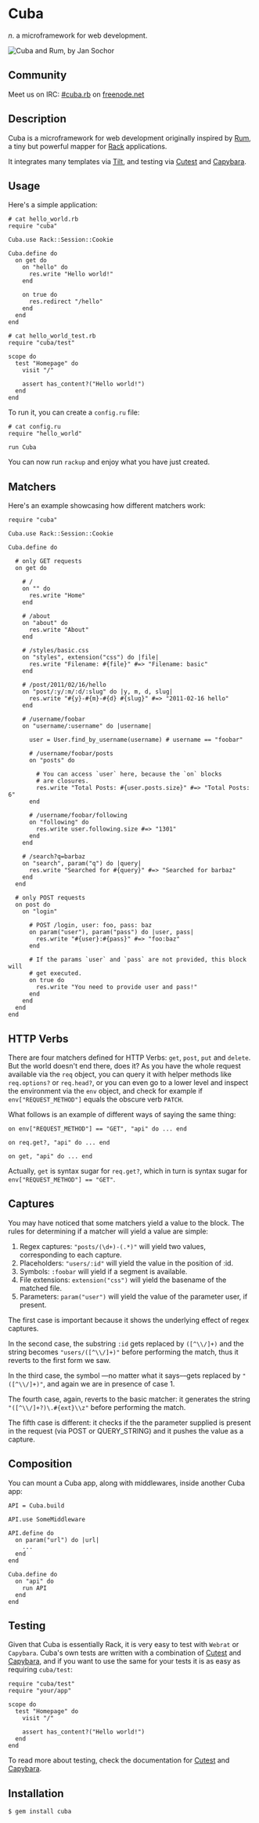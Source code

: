 Cuba
====

_n_. a microframework for web development.

![Cuba and Rum, by Jan Sochor](http://farm3.static.flickr.com/2619/4032103097_8324c6fecf.jpg)

Community
---------

Meet us on IRC: [#cuba.rb](irc://chat.freenode.net/#cuba.rb) on [freenode.net](http://freenode.net/)

Description
-----------

Cuba is a microframework for web development originally inspired by [Rum][rum],
a tiny but powerful mapper for [Rack][rack] applications.

It integrates many templates via [Tilt][tilt], and testing via
[Cutest][cutest] and [Capybara][capybara].

[rum]: http://github.com/chneukirchen/rum
[rack]: http://github.com/chneukirchen/rack
[tilt]: http://github.com/rtomayko/tilt
[cutest]: http://github.com/djanowski/cutest
[capybara]: http://github.com/jnicklas/capybara

Usage
-----

Here's a simple application:

    # cat hello_world.rb
    require "cuba"

    Cuba.use Rack::Session::Cookie

    Cuba.define do
      on get do
        on "hello" do
          res.write "Hello world!"
        end

        on true do
          res.redirect "/hello"
        end
      end
    end

    # cat hello_world_test.rb
    require "cuba/test"

    scope do
      test "Homepage" do
        visit "/"

        assert has_content?("Hello world!")
      end
    end

To run it, you can create a `config.ru` file:

    # cat config.ru
    require "hello_world"

    run Cuba

You can now run `rackup` and enjoy what you have just created.

Matchers
--------

Here's an example showcasing how different matchers work:

    require "cuba"

    Cuba.use Rack::Session::Cookie

    Cuba.define do

      # only GET requests
      on get do

        # /
        on "" do
          res.write "Home"
        end

        # /about
        on "about" do
          res.write "About"
        end

        # /styles/basic.css
        on "styles", extension("css") do |file|
          res.write "Filename: #{file}" #=> "Filename: basic"
        end

        # /post/2011/02/16/hello
        on "post/:y/:m/:d/:slug" do |y, m, d, slug|
          res.write "#{y}-#{m}-#{d} #{slug}" #=> "2011-02-16 hello"
        end

        # /username/foobar
        on "username/:username" do |username|

          user = User.find_by_username(username) # username == "foobar"

          # /username/foobar/posts
          on "posts" do

            # You can access `user` here, because the `on` blocks
            # are closures.
            res.write "Total Posts: #{user.posts.size}" #=> "Total Posts: 6"
          end

          # /username/foobar/following
          on "following" do
            res.write user.following.size #=> "1301"
          end
        end

        # /search?q=barbaz
        on "search", param("q") do |query|
          res.write "Searched for #{query}" #=> "Searched for barbaz"
        end
      end

      # only POST requests
      on post do
        on "login"

          # POST /login, user: foo, pass: baz
          on param("user"), param("pass") do |user, pass|
            res.write "#{user}:#{pass}" #=> "foo:baz"
          end

          # If the params `user` and `pass` are not provided, this block will
          # get executed.
          on true do
            res.write "You need to provide user and pass!"
          end
        end
      end
    end

HTTP Verbs
----------

There are four matchers defined for HTTP Verbs: `get`, `post`, `put` and
`delete`. But the world doesn't end there, does it? As you have the whole
request available via the `req` object, you can query it with helper methods
like `req.options?` or `req.head?`, or you can even go to a lower level
and inspect the environment via the `env` object, and check for example if
`env["REQUEST_METHOD"]` equals the obscure verb `PATCH`.

What follows is an example of different ways of saying the same thing:

    on env["REQUEST_METHOD"] == "GET", "api" do ... end

    on req.get?, "api" do ... end

    on get, "api" do ... end

Actually, `get` is syntax sugar for `req.get?`, which in turn is syntax sugar
for `env["REQUEST_METHOD"] == "GET"`.

Captures
--------

You may have noticed that some matchers yield a value to the block. The rules
for determining if a matcher will yield a value are simple:

1. Regex captures: `"posts/(\d+)-(.*)"` will yield two values, corresponding to each capture.
2. Placeholders: `"users/:id"` will yield the value in the position of :id.
3. Symbols: `:foobar` will yield if a segment is available.
4. File extensions: `extension("css")` will yield the basename of the matched file.
5. Parameters: `param("user")` will yield the value of the parameter user, if present.

The first case is important because it shows the underlying effect of regex
captures.

In the second case, the substring `:id` gets replaced by `([^\\/]+)` and the
string becomes `"users/([^\\/]+)"` before performing the match, thus it reverts
to the first form we saw.

In the third case, the symbol ––no matter what it says––gets replaced
by `"([^\\/]+)"`, and again we are in presence of case 1.

The fourth case, again, reverts to the basic matcher: it generates the string
`"([^\\/]+?)\.#{ext}\\z"` before performing the match.

The fifth case is different: it checks if the the parameter supplied is present
in the request (via POST or QUERY_STRING) and it pushes the value as a capture.

Composition
-----------

You can mount a Cuba app, along with middlewares, inside another Cuba app:

    API = Cuba.build

    API.use SomeMiddleware

    API.define do
      on param("url") do |url|
        ...
      end
    end

    Cuba.define do
      on "api" do
        run API
      end
    end

Testing
-------

Given that Cuba is essentially Rack, it is very easy to test with `Webrat` or
`Capybara`. Cuba's own tests are written with a combination of [Cutest][cutest]
and [Capybara][capybara], and if you want to use the same for your tests it is
as easy as requiring `cuba/test`:

    require "cuba/test"
    require "your/app"

    scope do
      test "Homepage" do
        visit "/"

        assert has_content?("Hello world!")
      end
    end

To read more about testing, check the documentation for [Cutest][cutest] and
[Capybara][capybara].

Installation
------------

    $ gem install cuba
